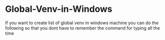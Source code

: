 # Global-Venv-in-Windows
If you want to create list of global venv in windows machine you can do the following so that you dont have to remember the command for typing all the time
